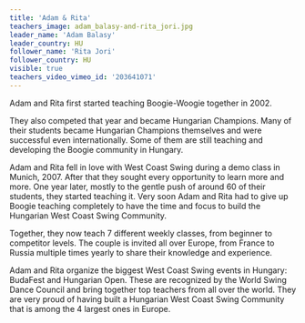 ```yaml
---
title: 'Adam & Rita'
teachers_image: adam_balasy-and-rita_jori.jpg
leader_name: 'Adam Balasy'
leader_country: HU
follower_name: 'Rita Jori'
follower_country: HU
visible: true
teachers_video_vimeo_id: '203641071'
---
```


Adam and Rita first started teaching Boogie-Woogie together in 2002.

They also competed that year and became Hungarian Champions. Many of their students became Hungarian Champions themselves and were successful even internationally. Some of them are still teaching and developing the Boogie community in Hungary.

Adam and Rita fell in love with West Coast Swing during a demo class in Munich, 2007. After that they sought every opportunity to learn more and more. One year later, mostly to the gentle push of around 60 of their students, they started teaching it. Very soon Adam and Rita had to give up Boogie teaching completely to have the time and focus to build the Hungarian West Coast Swing Community.

Together, they now teach 7 different weekly classes, from beginner to competitor levels. The couple is invited all over Europe, from France to Russia multiple times yearly to share their knowledge and experience.

Adam and Rita organize the biggest West Coast Swing events in Hungary: BudaFest and Hungarian Open. These are recognized by the World Swing Dance Council and bring together top teachers from all over the world. They are very proud of having built a Hungarian West Coast Swing Community that is among the 4 largest ones in Europe.
